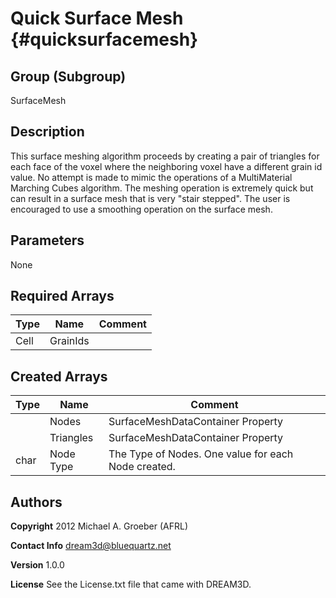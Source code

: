 Quick Surface Mesh {#quicksurfacemesh}
======

## Group (Subgroup) ##
SurfaceMesh

## Description ##
This surface meshing algorithm proceeds by creating a pair of triangles for each face of the voxel where the neighboring voxel have a different grain id value. No attempt is made to mimic the operations of a MultiMaterial Marching Cubes algorithm. The meshing operation is extremely quick but can result in a surface mesh that is very "stair stepped". The user is encouraged to use a smoothing operation on the surface mesh.
 

## Parameters ##
None

## Required Arrays ##

| Type | Name | Comment |
|------|------|---------|
| Cell | GrainIds |  |

## Created Arrays ##

| Type | Name | Comment |
|------|------|---------|
|  | Nodes | SurfaceMeshDataContainer Property |
|  | Triangles | SurfaceMeshDataContainer Property |
| char | Node Type | The Type of Nodes. One value for each Node created. |



## Authors ##

**Copyright** 2012 Michael A. Groeber (AFRL)

**Contact Info** dream3d@bluequartz.net

**Version** 1.0.0

**License**  See the License.txt file that came with DREAM3D.

